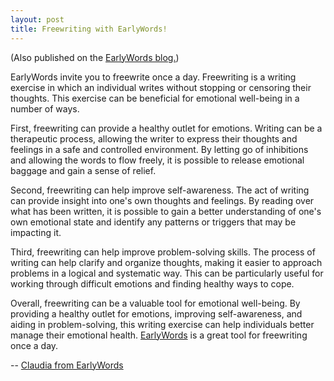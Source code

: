 ```yaml
---
layout: post
title: Freewriting with EarlyWords!
---
```

(Also published on the [EarlyWords blog.](https://earlywords.io/articles/freewriting-with-earlywords))

EarlyWords invite you to freewrite once a day.  Freewriting is a writing exercise in which an individual writes without stopping or censoring their thoughts. This exercise can be beneficial for emotional well-being in a number of ways.

First, freewriting can provide a healthy outlet for emotions. Writing can be a therapeutic process, allowing the writer to express their thoughts and feelings in a safe and controlled environment. By letting go of inhibitions and allowing the words to flow freely, it is possible to release emotional baggage and gain a sense of relief.

Second, freewriting can help improve self-awareness. The act of writing can provide insight into one's own thoughts and feelings. By reading over what has been written, it is possible to gain a better understanding of one's own emotional state and identify any patterns or triggers that may be impacting it.

Third, freewriting can help improve problem-solving skills. The process of writing can help clarify and organize thoughts, making it easier to approach problems in a logical and systematic way. This can be particularly useful for working through difficult emotions and finding healthy ways to cope.

Overall, freewriting can be a valuable tool for emotional well-being. By providing a healthy outlet for emotions, improving self-awareness, and aiding in problem-solving, this writing exercise can help individuals better manage their emotional health. [EarlyWords](https://earlywords.io/) is a great tool for freewriting once a day.

-- [Claudia from EarlyWords](https://earlywords.io/about)
